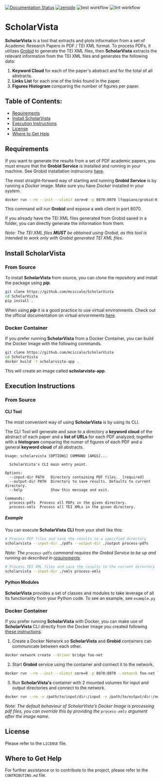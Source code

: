 [![Documentation Status](https://readthedocs.org/projects/scholarvista/badge/?version=latest)](https://scholarvista.readthedocs.io/en/latest/?badge=latest)
[![zenodo](https://zenodo.org/badge/DOI/10.5281/zenodo.10654761.svg)](https://zenodo.org/doi/10.5281/zenodo.10654760)
![test workflow](https://github.com/mciccale/ScholarVista/actions/workflows/test.yml/badge.svg)
![lint workflow](https://github.com/mciccale/ScholarVista/actions/workflows/lint.yml/badge.svg)

# ScholarVista

**ScholarVista** is a tool that extracts and plots information from a set of Academic Research Papers in PDF / TEI XML format. To process PDFs, it utilizes [Grobid](https://github.com/kermitt2/grobid/) to generate the TEI XML files, then **ScholarVista** extracts the relevant information from the TEI XML files and generates the following data:

1. **Keyword Cloud** for each of the paper's abstract and for the total of all abstracts.
2. **Links List** for each one of the links found in the paper.
3. **Figures Histogram** comparing the number of figures per paper.

## Table of Contents:

- [Requirements](#requirements)
- [Install ScholarVista](#install-scholarvista)
- [Execution Instructions](#execution-instructions)
- [License](#license)
- [Where to Get Help](#where-to-get-help)

## Requirements

If you want to generate the results from a set of PDF academic papers, you must ensure that the **Grobid Service** is installed and running in your machine. See Grobid installation instrucions [here](https://grobid.readthedocs.io/en/latest/Run-Grobid/).

The most straight-forward way of starting and running **Grobid Service** is by running a _Docker_ image. Make sure you have _Docker_ installed in your system.

```bash
docker run --rm --init --ulimit core=0 -p 8070:8070 lfoppiano/grobid:0.8.0
```

This command will run **Grobid** and expose a web client in port 8070.

If you already have the TEI XML files generated from Grobid saved in a folder, you can directly generate the information from them.

_Note: The TEI XML files **MUST** be obtained using Grobid, as this tool is intended to work only with Grobid generated TEI XML files._


## Install ScholarVista

### From Source

To install **ScholarVista** from source, you can clone the repository and install the package using **_pip_**.

```bash
git clone https://github.com/mciccale/ScholarVista
cd ScholarVista
pip install .
```

When using **_pip_** it is a good practice to use virtual environments. Check out the official documentation on virtual envornments [here](https://docs.python.org/3/library/venv.html).

### Docker Container

If you prefer running **ScholarVista** from a Docker Container, you can build the Docker Image with the following commands.

```bash
git clone https://github.com/mciccale/ScholarVista
cd ScholarVista
docker build -t scholarvista-app .
```

This will create an image called **scholarvista-app**.

 
## Execution Instructions

### From Source

#### CLI Tool

The most convenient way of using **ScholarVista** is by using its CLI.

The CLI Tool will generate and save to a directory a **keyword cloud** of the abstract of each paper and a **list of URLs** for each PDF analyzed; together with a **histogram** comparing the numer of figures of each PDF and a general **keyword cloud** of all abstracts.

```
Usage: scholarvista [OPTIONS] COMMAND [ARGS]...

  ScholarVista's CLI main entry point.

Options:
  --input-dir PATH   Directory containing PDF files.  [required]
  --output-dir PATH  Directory to save results. Defaults to current directory.
  --help             Show this message and exit.

Commands:
  process-pdfs  Process all PDFs in the given directory.
  process-xmls  Process all TEI XMLs in the given directory.
```

##### Example

You can execute **ScholarVista CLI** from your shell like this:

```bash
# Process PDF files and save the results to a specified directory
scholarvista --input-dir ./pdfs --output-dir ./output process-pdfs
```

_Note: The `process-pdfs` command requires the Grobid Service to be up and running as described in [requirements](#requirements)._

```bash
# Process TEI XML files and save the results to the current directory
scholarvista --input-dir ./xmls process-xmls
```

#### Python Modules

**ScholarVista** provides a set of classes and modules to take leverage of all its functionality from your Python code. To see an example, see `example.py`

### Docker Container

If you prefer running **ScholarVista** with Docker, you can make use of **ScholarVista** CLI directly from the Docker Image you created following [these instructions](#docker-container).

1. Create a Docker Network so **ScholarVista** and **Grobid** containers can communicate between each other.

```bash
docker network create --driver bridge foo-net
```

2. Start **Grobid** service using the container and connect it to the network.

```bash
docker run --rm --init --ulimit core=0 -p 8070:8070 --network foo-net lfoppiano/grobid:0.8.0
```

3. Run **ScholarVista's** container with 2 mounted volumes for input and output directories and connect to the network.

```bash
docker run --rm -v /path/to/input/dir:/input -v /path/to/output/dir:/output --network foo-net scholarvista-app
```

*Note: The default behaviour of ScholarVista's Docker Image is processing pdf files, you can override this by providing the `process-xmls` argument after the image name.* 


## License

Please refer to the `LICENSE` file.

## Where to Get Help

For further assistance or to contribute to the project, please refer to the `CONTRIBUTING.md` file.
